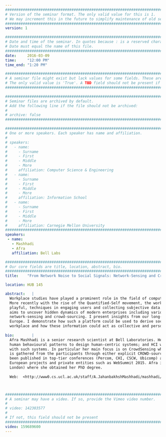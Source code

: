 ```yaml
---
################################################################################
# Version of the seminar format. The only valid value for this is 1. 
# We may increment this in the future to simplify maintenance of old seminars.
################################################################################
version: 1

################################################################################
# Date and time of the seminar. In quotes because : is a reserved character.
# Date must equal the name of this file.
################################################################################
date:     2016-03-09
time:     "12:00 PM"
time_end: "1:20 PM"

################################################################################
# A seminar file might exist but lack values for some fields. These are 'TBD'. 
# The only valid value is 'True'. A TBD field should not be present if 'False'.
################################################################################

################################################################################
# Seminar files are archived by default.
# Add the following line if the file should not be archived:
#
# archive: false
################################################################################

################################################################################
# One or more speakers. Each speaker has name and affiliation.
#
# speakers:
#   - name: 
#     - Surname
#     - First
#     - Middle
#     - More
#     affiliation: Computer Science & Engineering 
#   - name: 
#     - Surname
#     - First
#     - Middle
#     - More
#     affiliation: Information School 
#   - name: 
#     - Surname
#     - First
#     - Middle
#     - More
#     affiliation: Carnegie Mellon University 
################################################################################
speakers:
 - name: 
   - Mashhadi
   - Afra
   affiliation: Bell Labs

################################################################################
# Our core fields are title, location, abstract, bio.
################################################################################
title:    "From Network Noise to Social Signals: Network-Sensing and Crowd-Sourcing for Behavioural Modelling"

location: HUB 145

abstract:   |
  Workplace studies have played a prominent role in the field of computer-supported cooperative work (CSCW) over the past 20 years.
  More recently with the rise of the Quantified-Self movement, the workplace studies have also started to look into new, sometimes
  playful, techniques in engaging users and collecting subjective data. In this talk I present "Quantified Enterprise" a platform that
  aims to uncover hidden dynamics of modern enterprises including various space/people metrics and their interplays, through
  network-sensing and crowd-sourcing. I present insights from our long-term deployment of this platform in two of Bell Labs offices in
  Europe. I demonstrate how such a platform could be used to derive social signals (e.g., interactions, happiness, and mood) at
  workplace and how these information could act as collective and personalised behavioural feedback to the employees themselves.  
  
bio:        |
  Afra Mashhadi is a senior research scientist at Bell Laboratories. Her research focuses in ubiquitous computing where she leverages
  human behavioural patterns to design human-centric systems; and HCI where she aims to uncover the perception of users’s interactions
  with such systems. In particular her main focus is on CrowdSensing which refers to the data collection methodology where information
  is gathered from the participants through either explicit CROWD-sourcing or implicit pervasive SENsing. Results of her research have
  been published in top-tier conferences (Percom, CHI, CSCW, Ubicomp) and journals, and trialled as part of multiple deployments in
  European projects and private entities such as WebSummit 2015. Afra is also an honorary researcher at UCL (University College
  London) where she obtained her PhD degree.
  
  Web:  <http://www0.cs.ucl.ac.uk/staff/A.JahanbakhshMashhadi/mashhadi/Home.html>



################################################################################
# A seminar may have a video. If so, provide the Vimeo video number.
#
# video: 142303577
#
# If not, this field should not be present 
################################################################################
video: 159689600
---
```

